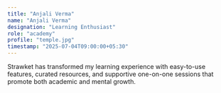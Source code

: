 ```yaml
---
title: "Anjali Verma"
name: "Anjali Verma"
designation: "Learning Enthusiast"
role: "academy"
profile: "temple.jpg"
timestamp: "2025-07-04T09:00:00+05:30"
---
```


Strawket has transformed my learning experience with easy-to-use features, curated resources, and supportive one-on-one sessions that promote both academic and mental growth.
